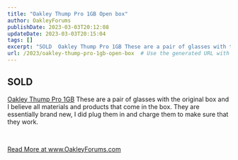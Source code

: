 ```yaml
---
title: "Oakley Thump Pro 1GB Open box"
author: OakleyForums
publishDate: 2023-03-03T20:12:08
updateDate: 2023-03-03T20:15:04
tags: []
excerpt: "SOLD  Oakley Thump Pro 1GB These are a pair of glasses with the original box and I believe all materials and products that come in the box. They are essentially brand new, I did plug them in and charge them to make sure that they work.  &nbsp; "
url: /2023/oakley-thump-pro-1gb-open-box  # Use the generated URL with year
---
```

<h2 id="sold">SOLD</h2>  <p><a href="https://www.ebay.com/itm/155402175662">Oakley Thump Pro 1GB</a> These are a pair of glasses with the original box and I believe all materials and products that come in the box. They are essentially brand new, I did plug them in and charge them to make sure that they work.</p>  <p>&nbsp;</p>  <a href="https://www.OakleyForums.com/oakley-thump-pro-1gb-open">Read More at www.OakleyForums.com</a>
